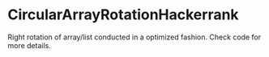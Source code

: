 # CircularArrayRotationHackerrank
Right rotation of array/list conducted in a optimized fashion. Check code for more details.
